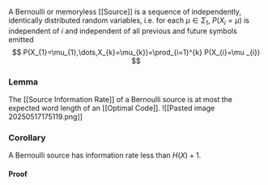 A Bernoulli or memoryless [[Source]] is a sequence of
independently, identically distributed random variables, 
i.e. for each $\mu \in \Sigma_{1}$, $P(X_{i}=\mu)$ is independent of $i$ 
and independent of all previous and future symbols emitted
$$
P(X_{1}=\mu_{1},\dots,X_{k}=\mu_{k})=\prod_{i=1}^{k} P(X_{i}=\mu _{i})
$$
### Lemma
The [[Source Information Rate]] of a Bernoulli source is at most the expected word length of an [[Optimal Code]].
![[Pasted image 20250517175119.png]]
### Corollary
A Bernoulli source has information rate less than $H(X)+1$.
#### Proof
